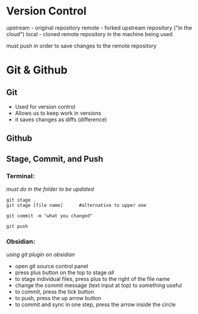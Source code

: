# Version Control

upstream - original repository
remote - forked upstream repository ("in the cloud")
local - cloned remote repository in the machine being used

must push in order to save changes to the remote repository

# Git & Github

## Git

- Used for version control
- Allows us to keep work in versions
- it saves changes as diffs (difference)

## Github



## Stage, Commit, and Push 

### Terminal:
*must do in the folder to be updated*

``` shell
git stage .
git stage [file name]      #alternative to upper one

git commit -m "what you changed"

git push
```

### Obsidian:
*using git plugin on obsidian*

- open git source control panel
- press plus button on the top to stage *all*
- to stage individual files, press plus to the right of the file name
- change the commit message (text input at top) to something useful
- to commit, press the tick button
- to push, press the up arrow button
- to commit and sync in one step, press the arrow inside the circle

